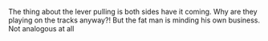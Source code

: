 The thing about the lever pulling is both sides have it coming. Why are they playing on the tracks anyway?! But the fat man is minding his own business. Not analogous at all

